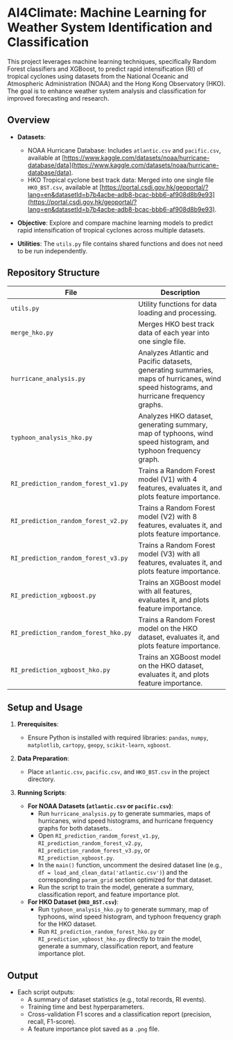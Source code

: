 # AI4Climate: Machine Learning for Weather System Identification and Classification

This project leverages machine learning techniques, specifically Random Forest classifiers and XGBoost, to predict rapid intensification (RI) of tropical cyclones using datasets from the National Oceanic and Atmospheric Administration (NOAA) and the Hong Kong Observatory (HKO). The goal is to enhance weather system analysis and classification for improved forecasting and research.

## Overview

- **Datasets**:
  - NOAA Hurricane Database: Includes `atlantic.csv` and `pacific.csv`, available at [https://www.kaggle.com/datasets/noaa/hurricane-database/data](https://www.kaggle.com/datasets/noaa/hurricane-database/data).
  - HKO Tropical cyclone best track data: Merged into one single file `HKO_BST.csv`, available at [https://portal.csdi.gov.hk/geoportal/?lang=en&datasetId=b7b4acbe-adb8-bcac-bbb6-af908d8b9e93](https://portal.csdi.gov.hk/geoportal/?lang=en&datasetId=b7b4acbe-adb8-bcac-bbb6-af908d8b9e93).

- **Objective**: Explore and compare machine learning models to predict rapid intensification of tropical cyclones across multiple datasets.

- **Utilities**: The `utils.py` file contains shared functions and does not need to be run independently.

## Repository Structure

| File | Description |
|--------------------------|--------------------------------------------------|
| `utils.py` | Utility functions for data loading and processing. |
| `merge_hko.py` | Merges HKO best track data of each year into one single file. |
| `hurricane_analysis.py` | Analyzes Atlantic and Pacific datasets, generating summaries, maps of hurricanes, wind speed histograms, and hurricane frequency graphs. |
| `typhoon_analysis_hko.py` | Analyzes HKO dataset, generating summary, map of typhoons, wind speed histogram, and typhoon frequency graph. |
| `RI_prediction_random_forest_v1.py` | Trains a Random Forest model (V1) with 4 features, evaluates it, and plots feature importance. |
| `RI_prediction_random_forest_v2.py` | Trains a Random Forest model (V2) with 8 features, evaluates it, and plots feature importance. |
| `RI_prediction_random_forest_v3.py` | Trains a Random Forest model (V3) with all features, evaluates it, and plots feature importance. |
| `RI_prediction_xgboost.py` | Trains an XGBoost model with all features, evaluates it, and plots feature importance. |
| `RI_prediction_random_forest_hko.py` | Trains a Random Forest model on the HKO dataset, evaluates it, and plots feature importance. |
| `RI_prediction_xgboost_hko.py` | Trains an XGBoost model on the HKO dataset, evaluates it, and plots feature importance. |

## Setup and Usage

1. **Prerequisites**:
   - Ensure Python is installed with required libraries: `pandas`, `numpy`, `matplotlib`, `cartopy`, `geopy`, `scikit-learn`, `xgboost`.

2. **Data Preparation**:
   - Place `atlantic.csv`, `pacific.csv`, and `HKO_BST.csv` in the project directory.

3. **Running Scripts**:
   - **For NOAA Datasets (`atlantic.csv` or `pacific.csv`)**:
     - Run `hurricane_analysis.py` to generate summaries, maps of hurricanes, wind speed histograms, and hurricane frequency graphs for both datasets..
     - Open `RI_prediction_random_forest_v1.py`, `RI_prediction_random_forest_v2.py`, `RI_prediction_random_forest_v3.py`, or `RI_prediction_xgboost.py`.
     - In the `main()` function, uncomment the desired dataset line (e.g., `df = load_and_clean_data('atlantic.csv')`) and the corresponding `param_grid` section optimized for that dataset.
     - Run the script to train the model, generate a summary, classification report, and feature importance plot.
   - **For HKO Dataset (`HKO_BST.csv`)**:
     - Run `typhoon_analysis_hko.py` to generate summary, map of typhoons, wind speed histogram, and typhoon frequency graph for the HKO dataset.
     - Run `RI_prediction_random_forest_hko.py` or `RI_prediction_xgboost_hko.py` directly to train the model, generate a summary, classification report, and feature importance plot.

## Output

- Each script outputs:
  - A summary of dataset statistics (e.g., total records, RI events).
  - Training time and best hyperparameters.
  - Cross-validation F1 scores and a classification report (precision, recall, F1-score).
  - A feature importance plot saved as a `.png` file.
